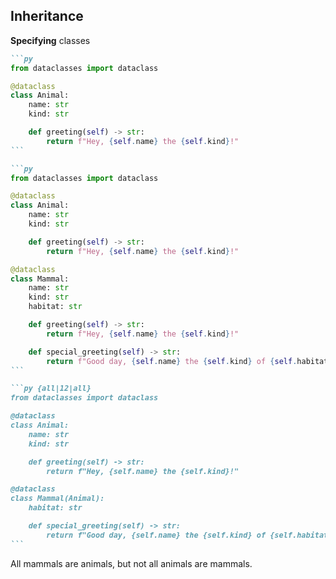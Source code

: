 ## Inheritance

<v-click>

**Specifying** classes

</v-click>

<div class="mx-auto w-fit">
<v-click>

````md magic-move
```py
from dataclasses import dataclass

@dataclass
class Animal:
	name: str
	kind: str

	def greeting(self) -> str:
		return f"Hey, {self.name} the {self.kind}!"
```

```py
from dataclasses import dataclass

@dataclass
class Animal:
	name: str
	kind: str

	def greeting(self) -> str:
		return f"Hey, {self.name} the {self.kind}!"

@dataclass
class Mammal:
	name: str
	kind: str
	habitat: str

	def greeting(self) -> str:
		return f"Hey, {self.name} the {self.kind}!"

	def special_greeting(self) -> str:
		return f"Good day, {self.name} the {self.kind} of {self.habitat}!"
```

```py {all|12|all}
from dataclasses import dataclass

@dataclass
class Animal:
	name: str
	kind: str

	def greeting(self) -> str:
		return f"Hey, {self.name} the {self.kind}!"

@dataclass
class Mammal(Animal):
	habitat: str

	def special_greeting(self) -> str:
		return f"Good day, {self.name} the {self.kind} of {self.habitat}!"
```
````

</v-click>
</div>

<v-click>

All mammals are animals, but not all animals are mammals.

</v-click>
